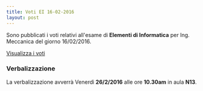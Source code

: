 ```yaml
---
title: Voti EI 16-02-2016
layout: post
---
```


Sono pubblicati i voti relativi all'esame di **Elementi di Informatica** per Ing. Meccanica del giorno 16/02/2016.

[Visualizza i voti](https://docs.google.com/spreadsheets/d/1Q-I0vFEEA5yAtAX2mRTttyqKGljwglWnpaTWsmvUPVI/pubhtml?gid=1526550112&single=true)

### Verbalizzazione

La verbalizzazione avverrà Venerdì **26/2/2016** alle ore **10.30am** in aula **N13**.

